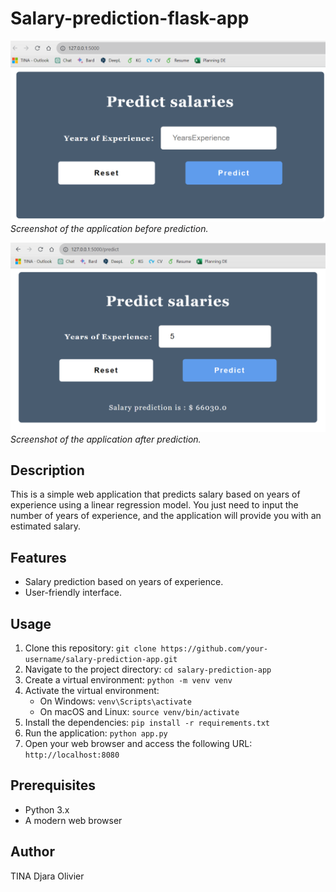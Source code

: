 # Salary-prediction-flask-app

![Screenshot before prediction](after.png)
*Screenshot of the application before prediction.*

![Screenshot after prediction](before.png)
*Screenshot of the application after prediction.*

## Description
This is a simple web application that predicts salary based on years of experience using a linear regression model. You just need to input the number of years of experience, and the application will provide you with an estimated salary.

## Features
- Salary prediction based on years of experience.
- User-friendly interface.

## Usage
1. Clone this repository: `git clone https://github.com/your-username/salary-prediction-app.git`
2. Navigate to the project directory: `cd salary-prediction-app`
3. Create a virtual environment: `python -m venv venv`
4. Activate the virtual environment:
   - On Windows: `venv\Scripts\activate`
   - On macOS and Linux: `source venv/bin/activate`
5. Install the dependencies: `pip install -r requirements.txt`
6. Run the application: `python app.py`
7. Open your web browser and access the following URL: `http://localhost:8080`

## Prerequisites
- Python 3.x
- A modern web browser

## Author
TINA Djara Olivier

